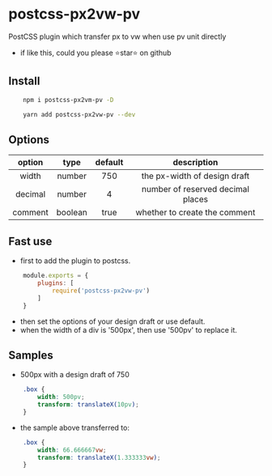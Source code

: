 # postcss-px2vw-pv

PostCSS plugin which transfer px to vw when use pv unit directly

* if like this, could you please ⭐️star⭐ on github

## Install

```bash
    npm i postcss-px2vm-pv -D
```

```bash
    yarn add postcss-px2vw-pv --dev
```

## Options

| option | type | default | description |
|:---:|:---:|:---:|:---:|
| width | number | 750 | the px-width of design draft |
| decimal | number | 4 | number of reserved decimal places |
| comment | boolean | true | whether to create the comment |

## Fast use

* first to add the plugin to postcss.

```js
    module.exports = {
        plugins: [
            require('postcss-px2vw-pv')
        ]
    }
```

* then set the options of your design draft or use default.
* when the width of a div is '500px', then use '500pv' to replace it.

## Samples

* 500px with a design draft of 750

```css
    .box {
        width: 500pv;
        transform: translateX(10pv);
    }
```

* the sample above transferred to:

```css
    .box {
        width: 66.666667vw;
        transform: translateX(1.333333vw);
    }
```
